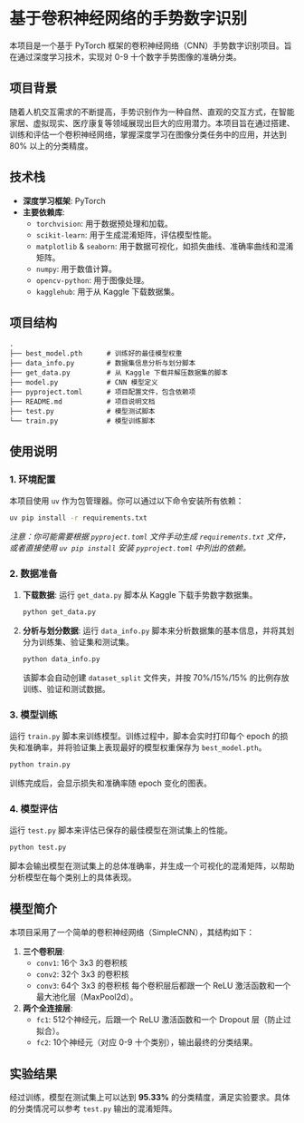 # 基于卷积神经网络的手势数字识别

本项目是一个基于 PyTorch 框架的卷积神经网络（CNN）手势数字识别项目。旨在通过深度学习技术，实现对 0-9 十个数字手势图像的准确分类。

## 项目背景

随着人机交互需求的不断提高，手势识别作为一种自然、直观的交互方式，在智能家居、虚拟现实、医疗康复等领域展现出巨大的应用潜力。本项目旨在通过搭建、训练和评估一个卷积神经网络，掌握深度学习在图像分类任务中的应用，并达到 80% 以上的分类精度。

## 技术栈

*   **深度学习框架**: PyTorch
*   **主要依赖库**:
    *   `torchvision`: 用于数据预处理和加载。
    *   `scikit-learn`: 用于生成混淆矩阵，评估模型性能。
    *   `matplotlib` & `seaborn`: 用于数据可视化，如损失曲线、准确率曲线和混淆矩阵。
    *   `numpy`: 用于数值计算。
    *   `opencv-python`: 用于图像处理。
    *   `kagglehub`: 用于从 Kaggle 下载数据集。

## 项目结构

```
.
├── best_model.pth      # 训练好的最佳模型权重
├── data_info.py        # 数据集信息分析与划分脚本
├── get_data.py         # 从 Kaggle 下载并解压数据集的脚本
├── model.py            # CNN 模型定义
├── pyproject.toml      # 项目配置文件，包含依赖项
├── README.md           # 项目说明文档
├── test.py             # 模型测试脚本
└── train.py            # 模型训练脚本
```

## 使用说明

### 1. 环境配置

本项目使用 `uv` 作为包管理器。你可以通过以下命令安装所有依赖：

```bash
uv pip install -r requirements.txt
```
*注意：你可能需要根据 `pyproject.toml` 文件手动生成 `requirements.txt` 文件，或者直接使用 `uv pip install` 安装 `pyproject.toml` 中列出的依赖。*

### 2. 数据准备

1.  **下载数据**: 运行 `get_data.py` 脚本从 Kaggle 下载手势数字数据集。
    ```bash
    python get_data.py
    ```
2.  **分析与划分数据**: 运行 `data_info.py` 脚本来分析数据集的基本信息，并将其划分为训练集、验证集和测试集。
    ```bash
    python data_info.py
    ```
    该脚本会自动创建 `dataset_split` 文件夹，并按 70%/15%/15% 的比例存放训练、验证和测试数据。

### 3. 模型训练

运行 `train.py` 脚本来训练模型。训练过程中，脚本会实时打印每个 epoch 的损失和准确率，并将验证集上表现最好的模型权重保存为 `best_model.pth`。

```bash
python train.py
```

训练完成后，会显示损失和准确率随 epoch 变化的图表。

### 4. 模型评估

运行 `test.py` 脚本来评估已保存的最佳模型在测试集上的性能。

```bash
python test.py
```

脚本会输出模型在测试集上的总体准确率，并生成一个可视化的混淆矩阵，以帮助分析模型在每个类别上的具体表现。

## 模型简介

本项目采用了一个简单的卷积神经网络（SimpleCNN），其结构如下：

1.  **三个卷积层**:
    *   `conv1`: 16个 3x3 的卷积核
    *   `conv2`: 32个 3x3 的卷积核
    *   `conv3`: 64个 3x3 的卷积核
    每个卷积层后都跟一个 ReLU 激活函数和一个最大池化层（MaxPool2d）。
2.  **两个全连接层**:
    *   `fc1`: 512个神经元，后跟一个 ReLU 激活函数和一个 Dropout 层（防止过拟合）。
    *   `fc2`: 10个神经元（对应 0-9 十个类别），输出最终的分类结果。

## 实验结果

经过训练，模型在测试集上可以达到 **95.33%** 的分类精度，满足实验要求。具体的分类情况可以参考 `test.py` 输出的混淆矩阵。

